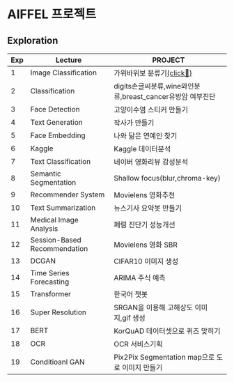 # AIFFEL 프로젝트

## Exploration
|Exp|Lecture   |PROJECT   |
|---|---|---|
| 1  |Image Classification|가위바위보 분류기[(click🚀)](https://github.com/Kingeun/AIFFEL_PROJECT/blob/main/EXPLORATION_1/R_S_P.ipynb)|
|  2 |Classification|digits손글씨분류,wine와인분류,breast_cancer유방암 여부진단|
|  3 |Face Detection|고양이수염 스티커 만들기|
|  4 |Text Generation|작사가 만들기|
|  5 |Face Embedding|나와 닮은 연예인 찾기|
|  6 |Kaggle|Kaggle 데이터분석|
|  7 |Text Classification|네이버 영화리뷰 감성분석|
|  8 |Semantic Segmentation|Shallow focus(blur,chroma-key)|
|  9 |Recommender System|Movielens 영화추천|
|  10 |Text Summarization|뉴스기사 요약봇 만들기|
|  11 |Medical Image Analysis|폐렴 진단기 성능개선|
|  12 |Session-Based Recommendation|Movielens 영화 SBR|
|  13 |DCGAN|CIFAR10 이미지 생성|
|   14|Time Series Forecasting|ARIMA 주식 예측|
|   15|Transformer|한국어 챗봇|
|   16|Super Resolution|SRGAN을 이용해 고해상도 이미지,gif 생성|
|   17|BERT|KorQuAD 데이터셋으로 퀴즈 맞히기|
|   18|OCR|OCR 서비스기획|
|   19|Conditioanl GAN|Pix2Pix Segmentation map으로 도로 이미지 만들기|
